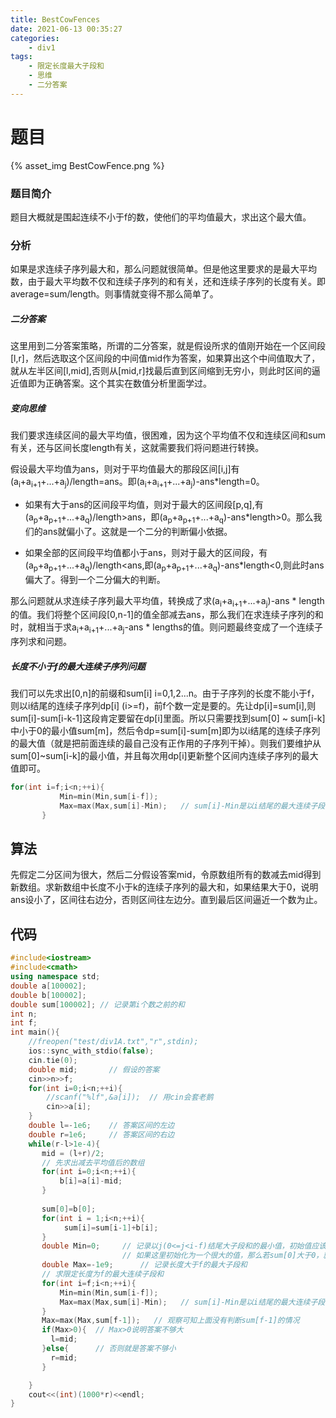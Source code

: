 ```yaml
---
title: BestCowFences
date: 2021-06-13 00:35:27
categories:
    - div1
tags:
    - 限定长度最大子段和
    - 思维
    - 二分答案
---
```

# 题目
{% asset_img BestCowFence.png %}
### 题目简介
题目大概就是围起连续不小于f的数，使他们的平均值最大，求出这个最大值。
### 分析
 如果是求连续子序列最大和，那么问题就很简单。但是他这里要求的是最大平均数，由于最大平均数不仅和连续子序列的和有关，还和连续子序列的长度有关。即average=sum/length。则事情就变得不那么简单了。

##### 二分答案
这里用到二分答案策略，所谓的二分答案，就是假设所求的值刚开始在一个区间段[l,r]，然后选取这个区间段的中间值mid作为答案，如果算出这个中间值取大了，就从左半区间[l,mid],否则从[mid,r]找最后直到区间缩到无穷小，则此时区间的逼近值即为正确答案。这个其实在数值分析里面学过。

##### 变向思维
我们要求连续区间的最大平均值，很困难，因为这个平均值不仅和连续区间和sum有关，还与区间长度length有关，这就需要我们将问题进行转换。

假设最大平均值为ans，则对于平均值最大的那段区间[i,j]有(a<sub>i</sub>+a<sub>i+1</sub>+...+a<sub>j</sub>)/length=ans。即(a<sub>i</sub>+a<sub>i+1</sub>+...+a<sub>j</sub>)-ans*length=0。

- 如果有大于ans的区间段平均值，则对于最大的区间段[p,q],有(a<sub>p</sub>+a<sub>p+1</sub>+...+a<sub>q</sub>)/length>ans，即(a<sub>p</sub>+a<sub>p+1</sub>+...+a<sub>q</sub>)-ans*length>0。那么我们的ans就偏小了。这就是一个二分的判断偏小依据。

- 如果全部的区间段平均值都小于ans，则对于最大的区间段，有(a<sub>p</sub>+a<sub>p+1</sub>+...+a<sub>q</sub>)/length<ans,即(a<sub>p</sub>+a<sub>p+1</sub>+...+a<sub>q</sub>)-ans*length<0,则此时ans偏大了。得到一个二分偏大的判断。

那么问题就从求连续子序列最大平均值，转换成了求(a<sub>i</sub>+a<sub>i+1</sub>+...+a<sub>j</sub>)-ans * length的值。我们将整个区间段[0,n-1]的值全部减去ans，那么我们在求连续子序列的和时，就相当于求a<sub>i</sub>+a<sub>i+1</sub>+...+a<sub>j</sub>-ans * lengths的值。则问题最终变成了一个连续子序列求和问题。

##### 长度不小于f的最大连续子序列问题
我们可以先求出[0,n]的前缀和sum[i] i=0,1,2...n。由于子序列的长度不能小于f，则以i结尾的连续子序列dp[i] (i>=f)，前f个数一定是要的。先让dp[i]=sum[i],则sum[i]-sum[i-k-1]这段肯定要留在dp[i]里面。所以只需要找到sum[0] ~ sum[i-k]中小于0的最小值sum[m]，然后令dp=sum[i]-sum[m]即为以i结尾的连续子序列的最大值（就是把前面连续的最自己没有正作用的子序列干掉）。则我们要维护从sum[0]~sum[i-k]的最小值，并且每次用dp[i]更新整个区间内连续子序列的最大值即可。
```c++
for(int i=f;i<n;++i){
           Min=min(Min,sum[i-f]);   
           Max=max(Max,sum[i]-Min);   // sum[i]-Min是以i结尾的最大连续子段和，Max是之前求出的最大连续子段和
       }
```

## 算法
先假定二分区间为很大，然后二分假设答案mid，令原数组所有的数减去mid得到新数组。求新数组中长度不小于k的连续子序列的最大和，如果结果大于0，说明ans设小了，区间往右边分，否则区间往左边分。直到最后区间逼近一个数为止。
## 代码

```c++
#include<iostream>
#include<cmath>
using namespace std;
double a[100002];
double b[100002];
double sum[100002]; // 记录第i个数之前的和
int n;
int f;
int main(){
    //freopen("test/div1A.txt","r",stdin);
    ios::sync_with_stdio(false);
    cin.tie(0);
    double mid;       // 假设的答案 
    cin>>n>>f;
    for(int i=0;i<n;++i){
        //scanf("%lf",&a[i]);  // 用cin会套老鹅
        cin>>a[i];
    }
    double l=-1e6;    // 答案区间的左边
    double r=1e6;     // 答案区间的右边
    while(r-l>1e-4){
       mid = (l+r)/2;
       // 先求出减去平均值后的数组
       for(int i=0;i<n;++i){
           b[i]=a[i]-mid;   
       }
       
       sum[0]=b[0];
       for(int i = 1;i<n;++i){
            sum[i]=sum[i-1]+b[i];
       }
       double Min=0;     // 记录以j(0<=j<i-f)结尾大子段和的最小值，初始值应该为0，因为比0小的我们才不要
                         // 如果这里初始化为一个很大的值，那么若sum[0]大于0，就会被认为是要被抛弃的，然而我们只需要抛弃小于0的
       double Max=-1e9;      // 记录长度大于f的最大子段和
       // 求限定长度为f的最大连续子段和
       for(int i=f;i<n;++i){
           Min=min(Min,sum[i-f]);   
           Max=max(Max,sum[i]-Min);   // sum[i]-Min是以i结尾的最大连续子段和，Max是之前求出的最大连续子段和
       }
       Max=max(Max,sum[f-1]);   // 观察可知上面没有判断sum[f-1]的情况
       if(Max>0){  // Max>0说明答案不够大
         l=mid;
       }else{      // 否则就是答案不够小
         r=mid;
       }

    }
    cout<<(int)(1000*r)<<endl;
}
```



